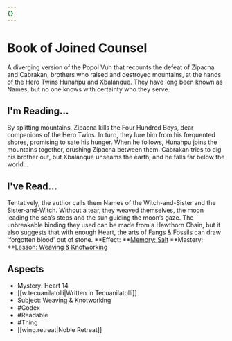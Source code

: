 ```yaml
---
{}
---
```

# Book of Joined Counsel
A diverging version of the Popol Vuh that recounts the defeat of Zipacna and Cabrakan, brothers who raised and destroyed mountains, at the hands of the Hero Twins Hunahpu and Xbalanque. They have long been known as Names, but no one knows with certainty who they serve.
## I'm Reading...
By splitting mountains, Zipacna kills the Four Hundred Boys, dear companions of the Hero Twins. In turn, they lure him from his frequented shores, promising to sate his hunger. When he follows, Hunahpu joins the mountains together, crushing Zipacna between them. Cabrakan tries to dig his brother out, but Xbalanque unseams the earth, and he falls far below the world…
## I've Read...
Tentatively, the author calls them Names of the Witch-and-Sister and the Sister-and-Witch. Without a tear, they weaved themselves, the moon leading the sea’s steps and the sun guiding the moon’s gaze. The unbreakable binding they used can be made from a Hawthorn Chain, but it also suggests that with enough Heart, the arts of Fangs & Fossils can draw 'forgotten blood' out of stone.
**Effect: **[Memory: Salt](https://uadaf.theevilroot.xyz/rowenarium/element/mem.salt)
**Mastery: **[Lesson: Weaving & Knotworking](https://uadaf.theevilroot.xyz/rowenarium/element/x.weaving.knotworking)
## Aspects
- Mystery: Heart 14
- [[w.tecuanilatolli|Written in Tecuanilatolli]]
- Subject: Weaving & Knotworking
- #Codex
- #Readable
- #Thing
- [[wing.retreat|Noble Retreat]]